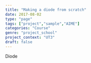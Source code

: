 ```yaml
---
title: "Making a diode from scratch"
date: 2017-08-02
type: "page"
tags: ["project","sample","AIME"]
categories: "Course"
genre: "project_school"
project_context: "UT3"
draft: false
---
```


Diode


